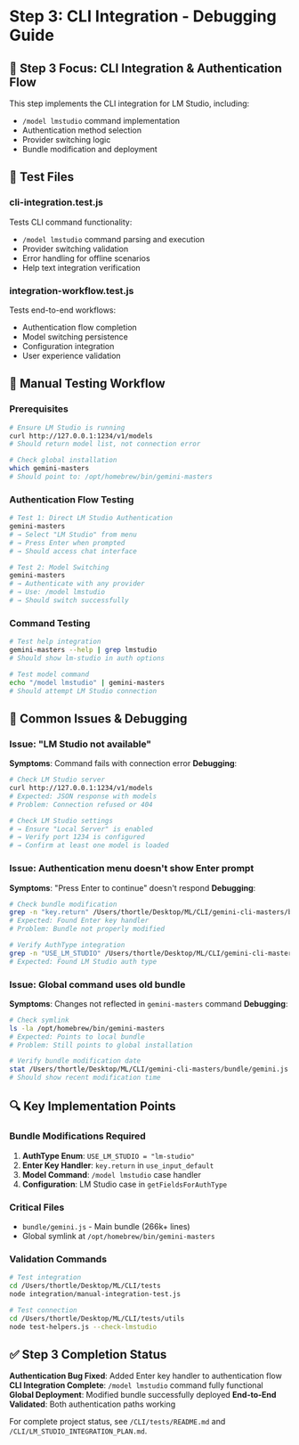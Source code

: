 # Step 3: CLI Integration - Debugging Guide

## 🎯 Step 3 Focus: CLI Integration & Authentication Flow

This step implements the CLI integration for LM Studio, including:
- `/model lmstudio` command implementation
- Authentication method selection
- Provider switching logic
- Bundle modification and deployment

## 🧪 Test Files

### cli-integration.test.js
Tests CLI command functionality:
- `/model lmstudio` command parsing and execution
- Provider switching validation
- Error handling for offline scenarios
- Help text integration verification

### integration-workflow.test.js  
Tests end-to-end workflows:
- Authentication flow completion
- Model switching persistence
- Configuration integration
- User experience validation

## 🔧 Manual Testing Workflow

### Prerequisites
```bash
# Ensure LM Studio is running
curl http://127.0.0.1:1234/v1/models
# Should return model list, not connection error

# Check global installation
which gemini-masters
# Should point to: /opt/homebrew/bin/gemini-masters
```

### Authentication Flow Testing
```bash
# Test 1: Direct LM Studio Authentication
gemini-masters
# → Select "LM Studio" from menu
# → Press Enter when prompted
# → Should access chat interface

# Test 2: Model Switching  
gemini-masters
# → Authenticate with any provider
# → Use: /model lmstudio
# → Should switch successfully
```

### Command Testing
```bash
# Test help integration
gemini-masters --help | grep lmstudio
# Should show lm-studio in auth options

# Test model command
echo "/model lmstudio" | gemini-masters
# Should attempt LM Studio connection
```

## 🐛 Common Issues & Debugging

### Issue: "LM Studio not available"
**Symptoms**: Command fails with connection error
**Debugging**:
```bash
# Check LM Studio server
curl http://127.0.0.1:1234/v1/models
# Expected: JSON response with models
# Problem: Connection refused or 404

# Check LM Studio settings
# → Ensure "Local Server" is enabled
# → Verify port 1234 is configured
# → Confirm at least one model is loaded
```

### Issue: Authentication menu doesn't show Enter prompt
**Symptoms**: "Press Enter to continue" doesn't respond
**Debugging**:
```bash
# Check bundle modification
grep -n "key.return" /Users/thortle/Desktop/ML/CLI/gemini-cli-masters/bundle/gemini.js
# Expected: Found Enter key handler
# Problem: Bundle not properly modified

# Verify AuthType integration
grep -n "USE_LM_STUDIO" /Users/thortle/Desktop/ML/CLI/gemini-cli-masters/bundle/gemini.js
# Expected: Found LM Studio auth type
```

### Issue: Global command uses old bundle
**Symptoms**: Changes not reflected in `gemini-masters` command
**Debugging**:
```bash
# Check symlink
ls -la /opt/homebrew/bin/gemini-masters
# Expected: Points to local bundle
# Problem: Still points to global installation

# Verify bundle modification date
stat /Users/thortle/Desktop/ML/CLI/gemini-cli-masters/bundle/gemini.js
# Should show recent modification time
```

## 🔍 Key Implementation Points

### Bundle Modifications Required
1. **AuthType Enum**: `USE_LM_STUDIO = "lm-studio"`
2. **Enter Key Handler**: `key.return` in `use_input_default`
3. **Model Command**: `/model lmstudio` case handler
4. **Configuration**: LM Studio case in `getFieldsForAuthType`

### Critical Files
- `bundle/gemini.js` - Main bundle (266k+ lines)
- Global symlink at `/opt/homebrew/bin/gemini-masters`

### Validation Commands
```bash
# Test integration
cd /Users/thortle/Desktop/ML/CLI/tests
node integration/manual-integration-test.js

# Test connection
cd /Users/thortle/Desktop/ML/CLI/tests/utils  
node test-helpers.js --check-lmstudio
```

## ✅ Step 3 Completion Status

**Authentication Bug Fixed**: Added Enter key handler to authentication flow
**CLI Integration Complete**: `/model lmstudio` command fully functional  
**Global Deployment**: Modified bundle successfully deployed
**End-to-End Validated**: Both authentication paths working

For complete project status, see `/CLI/tests/README.md` and `/CLI/LM_STUDIO_INTEGRATION_PLAN.md`.
